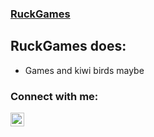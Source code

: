 ### [RuckGames][youtube] 

## RuckGames does:

- Games and kiwi birds maybe

### Connect with me:

[<img align="left" alt="RuckGames | YouTube" width="22px" src="https://cdn.jsdelivr.net/npm/simple-icons@v3/icons/youtube.svg" />][youtube]
<!--[<img align="left" alt="RuckGames | Twitter" width="22px" src="https://cdn.jsdelivr.net/npm/simple-icons@v3/icons/twitter.svg" />][twitter]
[<img align="left" alt="RuckGames | Instagram" width="22px" src="https://cdn.jsdelivr.net/npm/simple-icons@v3/icons/instagram.svg" />][instagram]-->

<br />
<br />

[website]: https://www.youtube.com/channel/UCiK3mcH4kUkTFciX2cy7rXg
[twitter]: https://twitter.com/Ases_Son
[youtube]: https://www.youtube.com/channel/UCiK3mcH4kUkTFciX2cy7rXg
[instagram]: https://instagram.com/dyzqy


[jsplaylist]: https://www.youtube.com/playlist?list=PLkwxH9e_vrALRJKu7wfXby3MKeflhTu6B
[cssplaylist]: https://www.youtube.com/playlist?list=PLkwxH9e_vrALSdvZuEh6gqQdmDoDIoqz4
[reactplaylist]: https://www.youtube.com/playlist?list=PLkwxH9e_vrAK4TdffpxKY3QGyHCpxFcQ0
